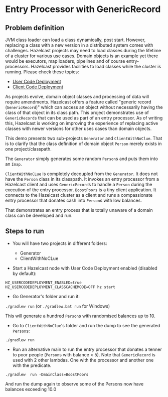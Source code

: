 # Entry Processor with GenericRecord

## Problem definition
JVM class loader can load a class dynamically, post start. However, replacing a class with a new version in a distributed system comes with challenges.
Hazelcast projects may need to load classes during the lifetime of a cluster for various use cases.
Domain objects is an example yet there would be executors, map loaders, pipelines and of course entry-processors.
Hazelcast provides facilities to load classes while the cluster is running. Please check these topics:

- [User Code Deployment](https://docs.hazelcast.com/hazelcast/latest/clusters/deploying-code-on-member)
- [Client Code Deployment](https://docs.hazelcast.com/hazelcast/latest/clusters/deploying-code-from-clients)

As projects evolve, domain object classes and processing of data will require amendments.
Hazelcast offers a feature called "generic record (`GenericRecord`)" which can access an object without necessarily having the class of that object in its class path. 
This project demonstrates use of `GenericRecord`s that can be used as part of an entry processor.
As of writing this, Hazelcast is working on improving the experience of replacing active classes with newer versions for other uses cases than domain objects.

This demo presents two sub-projects `Generator` and `ClientWithNoClue`. 
That is to clarify that the class definition of domain object `Person` merely exists in one project/classpath. 

The `Generator` simply generates some random `Person`s and puts them into an `Imap`.

`ClientWithNoCLue` is completely decoupled from the `Generator`. It does not have the `Person` class in its classpath.
It invokes an entry processor from a Hazelcast client and uses `GenericRecord`s to handle a `Person`
during the execution of the entry processor.
`BoostPoors` is a tiny client application. It connects to the Hazelcast cluster as a client and runs a compassionate entry processor
that donates cash into `Person`s with low balances.

That demonstrates an entry process that is totally unaware of a domain class can be developed and run. 

## Steps to run

- You will have two projects in different folders: 
  - Generator
  - ClientWithNoCLue

- Start a Hazelcast node with User Code Deployment enabled (disabled by default):

`HZ_USERCODEDEPLOYMENT_ENABLED=true HZ_USERCODEDEPLOYMENT_CLASSCACHEMODE=OFF hz start`

- Go Generator's folder and run it:

`./gradlew run`
(or 
`./gradlew.bat run` for Windows)

This will generate a hundred `Person`s with randomised balances up to 10.

- Go to `ClientWithNoClue`'s folder and run the dump to see the generated `Person`s:

`./gradlew run`

- Run an alternative main to run the entry processor that donates a tenner to poor people (`Person`s with balance < 5).
Note that `GenericRecord` is used with 2 other lambdas. One with the processor and another one with the predicate.

`./gradlew  run -DmainClass=BoostPoors`

And run the dump again to observe some of the Persons now have balances exceeding 10.0  
